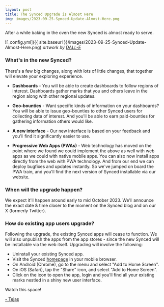 ```yaml
---
layout: post
title: The Synced Upgrade is Almost Here
img: images/2023-09-25-Synced-Update-Almost-Here.png
---
```


After a while baking in the oven the new Synced is almost ready to serve. 

![_config.yml]({{ site.baseurl }}/images/2023-09-25-Synced-Update-Almost-Here.png)
*artwork by [DALL-E](https://openai.com/dall-e-2)*

### What's in the new Synced?
There's a few big changes, along with lots of little changes, that together will elevate your exploring experience.

- **Dashboards** - You will be able to create dashboards to follow regions of interest. Dashboards gather
  marks that you and others leave in the region along with other regional updates.

- **Geo-bounties** - Want specific kinds of information on your dashboards? You will be able to 
  issue geo-bounties to other Synced users for collecting data of interest. And you'll be 
  able to earn paid-bounties for gathering information others would like.

- **A new interface** - Our new interface is based on your feedback and you'll find it significantly 
  easier to use.

- **Progressive Web Apps (PWAs)** - Web technology has moved on the point where we found we could implement the above 
  as well with web apps as we could with native mobile apps. You can also now install apps directly from the web with PWA technology. And from our end we can deploy bugfixes and updates instantly. So we've jumped on board the PWA train, and you'll find the next version of Synced installable via our website. 


### When will the upgrade happen?
We expect it'll happen around early to mid October 2023. 
We'll announce the exact date & time closer to the moment on the Synced blog and on our X (formerly Twitter).


### How do existing app users upgrade?
Following the upgrade, the existing Synced apps will cease to function. We will also unpublish the apps
from the app stores - since the new Synced will be installable via the web itself. 
Upgrading will involve the following:

- Uninstall your existing Synced app.
- Visit the Synced [homepage](https://synced.to) in your mobile browser.
- On Android (Chrome), go to the menu and select "Add to Home Screen".
- On iOS (Safari), tap the "Share" icon, and select "Add to Home Screen".
- Click on the icon to open the app, login and you'll find all your existing marks nestled in a shiny new user interface.


Watch this space!



[- Tejas](https://twitter.com/syncedto)
